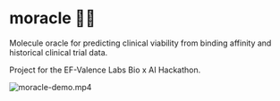 # moracle 🧪🔮
Molecule oracle for predicting clinical viability from binding affinity and historical clinical trial data.

Project for the EF-Valence Labs Bio x AI Hackathon.

![moracle-demo.mp4](https://imgur.com/a/hl0iSH9)
